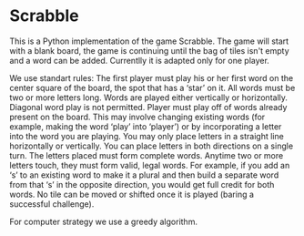 # Scrabble
This is a Python implementation of the game Scrabble.
The game will start with a blank board, the game is continuing until the bag of tiles isn't empty and a word can be added.
Currentlly it is adapted only for one player.

We use standart rules:
The first player must play his or her first word on the center square of the board, the spot that has a ‘star’ on it. All words must be two or more letters long. Words are played either vertically or horizontally. Diagonal word play is not permitted.
Player must play off of words already present on the board. This may involve changing existing words (for example, making the word ‘play’ into ‘player’) or by incorporating a letter into the word you are playing. You may only place letters in a straight line horizontally or vertically. You can place letters in both directions on a single turn. The letters placed must form complete words. Anytime two or more letters touch, they must form valid, legal words. For example, if you add an ‘s’ to an existing word to make it a plural and then build a separate word from that ‘s’ in the opposite direction, you would get full credit for both words. No tile can be moved or shifted once it is played (baring a successful challenge). 

For computer strategy we use a greedy algorithm.
